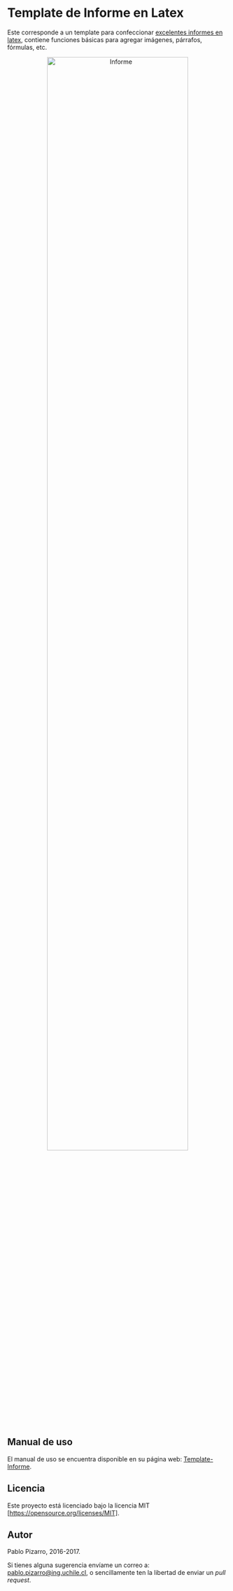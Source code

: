 # Template de Informe en Latex

Este corresponde a un template para confeccionar [excelentes informes en latex](https://github.com/ppizarror/Template-Informe/blob/master/Informe.pdf), contiene funciones básicas para agregar imágenes, párrafos, fórmulas, etc.

<p align="center">
  <img src="http://ppizarror.com/Template-Informe/images/collage.png" alt="Informe" width="80%px" height="80%px"/>
</p>

## Manual de uso
El manual de uso se encuentra disponible en su página web: <a href="http://ppizarror.com/Template-Informe/">Template-Informe</a>.

## Licencia
Este proyecto está licenciado bajo la licencia MIT [https://opensource.org/licenses/MIT].

## Autor
Pablo Pizarro, 2016-2017.

Si tienes alguna sugerencia envíame un correo a: [pablo.pizarro@ing.uchile.cl](mailto:pablo.pizarro@ing.uchile.cl), o sencillamente ten la libertad de enviar un _pull request_.

